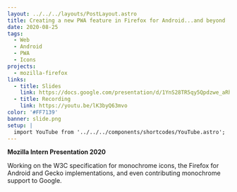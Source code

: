 ```yaml
---
layout: ../../../layouts/PostLayout.astro
title: Creating a new PWA feature in Firefox for Android...and beyond
date: 2020-08-25
tags:
  - Web
  - Android
  - PWA
  - Icons
projects:
  - mozilla-firefox
links:
  - title: Slides
    link: https://docs.google.com/presentation/d/1YnS28TR5qy5Qpdzwe_aRhiWD9JzIO6q_VyxGwwjxcnE/edit
  - title: Recording
    link: https://youtu.be/lK3byQ63mvo
color: '#FF7139'
banner: slide.png
setup: |
  import YouTube from '../../../components/shortcodes/YouTube.astro';
---
```


**Mozilla Intern Presentation 2020**

Working on the W3C specification for monochrome icons, the Firefox for Android and Gecko implementations, and even contributing monochrome support to Google.

<YouTube id="lK3byQ63mvo" />
